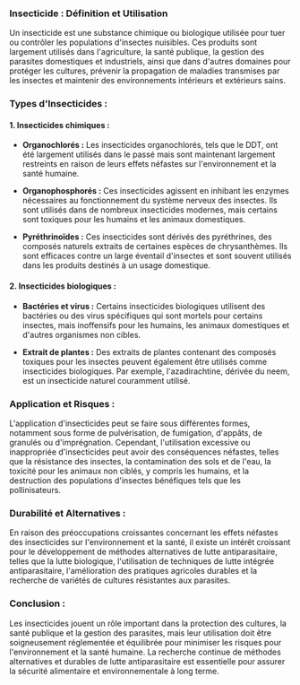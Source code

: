 ### **Insecticide : Définition et Utilisation**

Un insecticide est une substance chimique ou biologique utilisée pour tuer ou contrôler les populations d'insectes nuisibles. Ces produits sont largement utilisés dans l'agriculture, la santé publique, la gestion des parasites domestiques et industriels, ainsi que dans d'autres domaines pour protéger les cultures, prévenir la propagation de maladies transmises par les insectes et maintenir des environnements intérieurs et extérieurs sains.

### **Types d'Insecticides :**

#### **1. Insecticides chimiques :**

- **Organochlorés :** Les insecticides organochlorés, tels que le DDT, ont été largement utilisés dans le passé mais sont maintenant largement restreints en raison de leurs effets néfastes sur l'environnement et la santé humaine.
  
- **Organophosphorés :** Ces insecticides agissent en inhibant les enzymes nécessaires au fonctionnement du système nerveux des insectes. Ils sont utilisés dans de nombreux insecticides modernes, mais certains sont toxiques pour les humains et les animaux domestiques.

- **Pyréthrinoïdes :** Ces insecticides sont dérivés des pyréthrines, des composés naturels extraits de certaines espèces de chrysanthèmes. Ils sont efficaces contre un large éventail d'insectes et sont souvent utilisés dans les produits destinés à un usage domestique.

#### **2. Insecticides biologiques :**

- **Bactéries et virus :** Certains insecticides biologiques utilisent des bactéries ou des virus spécifiques qui sont mortels pour certains insectes, mais inoffensifs pour les humains, les animaux domestiques et d'autres organismes non cibles.

- **Extrait de plantes :** Des extraits de plantes contenant des composés toxiques pour les insectes peuvent également être utilisés comme insecticides biologiques. Par exemple, l'azadirachtine, dérivée du neem, est un insecticide naturel couramment utilisé.

### **Application et Risques :**

L'application d'insecticides peut se faire sous différentes formes, notamment sous forme de pulvérisation, de fumigation, d'appâts, de granulés ou d'imprégnation. Cependant, l'utilisation excessive ou inappropriée d'insecticides peut avoir des conséquences néfastes, telles que la résistance des insectes, la contamination des sols et de l'eau, la toxicité pour les animaux non ciblés, y compris les humains, et la destruction des populations d'insectes bénéfiques tels que les pollinisateurs.

### **Durabilité et Alternatives :**

En raison des préoccupations croissantes concernant les effets néfastes des insecticides sur l'environnement et la santé, il existe un intérêt croissant pour le développement de méthodes alternatives de lutte antiparasitaire, telles que la lutte biologique, l'utilisation de techniques de lutte intégrée antiparasitaire, l'amélioration des pratiques agricoles durables et la recherche de variétés de cultures résistantes aux parasites.

### **Conclusion :**

Les insecticides jouent un rôle important dans la protection des cultures, la santé publique et la gestion des parasites, mais leur utilisation doit être soigneusement réglementée et équilibrée pour minimiser les risques pour l'environnement et la santé humaine. La recherche continue de méthodes alternatives et durables de lutte antiparasitaire est essentielle pour assurer la sécurité alimentaire et environnementale à long terme.